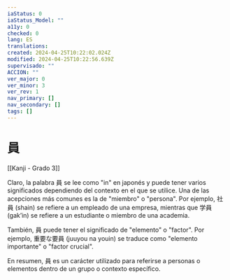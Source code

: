 ```yaml
---
iaStatus: 0
iaStatus_Model: ""
a11y: 0
checked: 0
lang: ES
translations: 
created: 2024-04-25T10:22:02.024Z
modified: 2024-04-25T10:22:56.639Z
supervisado: ""
ACCION: ""
ver_major: 0
ver_minor: 3
ver_rev: 1
nav_primary: []
nav_secondary: []
tags: []
---
```

# 員

[[Kanji - Grado 3]]

Claro, la palabra 員 se lee como "in" en japonés y puede tener varios significados dependiendo del contexto en el que se utilice. Una de las acepciones más comunes es la de "miembro" o "persona". Por ejemplo, 社員 (shain) se refiere a un empleado de una empresa, mientras que 学員 (gak’in) se refiere a un estudiante o miembro de una academia.

También, 員 puede tener el significado de "elemento" o "factor". Por ejemplo, 重要な要員 (juuyou na youin) se traduce como "elemento importante" o "factor crucial".

En resumen, 員 es un carácter utilizado para referirse a personas o elementos dentro de un grupo o contexto específico.
